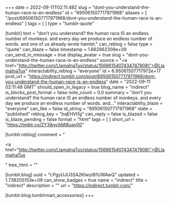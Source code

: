 +++
date = 2022-09-11T02:11:48Z
slug = "dont-you-understand-the-human-race-is-an-endless"
id = "695061507717971968"
aliases = [ "/post/695061507717971968/dont-you-understand-the-human-race-is-an-endless" ]
tags = [ ]
type = "tumblr-quote"

[tumblr]
text = "don&rsquo;t you understand? the human race IS an endless number of monkeys. and every day we produce an endless number of words. and one of us already wrote hamlet."
can_reblog = false
type = "quote"
can_blaze = false
timestamp = 1.662862308e+09
can_send_in_message = true
display_avatar = true
slug = "dont-you-understand-the-human-race-is-an-endless"
source = "<a href=\"http://twitter.com/LlamaInaTux/status/1568615407434747908\">@LlamaInaTux</a>"
interactability_reblog = "everyone"
id = 6.95061507717972e+17
post_url = "https://indirect.tumblr.com/post/695061507717971968/dont-you-understand-the-human-race-is-an-endless"
date = "2022-09-11 02:11:48 GMT"
should_open_in_legacy = true
blog_name = "indirect"
is_blocks_post_format = false
note_count = 0.0
summary = "don’t you understand? the human race IS an endless number of monkeys. and every day we produce an endless number of words. and..."
interactability_blaze = "everyone"
can_like = false
id_string = "695061507717971968"
state = "published"
reblog_key = "bqEHVt1g"
can_reply = false
is_blazed = false
is_blaze_pending = false
format = "html"
tags = [ ]
short_url = "https://tmblr.co/ZY3jbycbMi8uay00"

[tumblr.reblog]
comment = "<p><a href=\"http://twitter.com/LlamaInaTux/status/1568615407434747908\">@LlamaInaTux</a></p>"
tree_html = ""

[tumblr.blog]
uuid = "t:PgyUJU3SA2Klwyt81UWAwQ"
updated = 1.738205153e+09
can_show_badges = true
name = "indirect"
title = "indirect"
description = ""
url = "https://indirect.tumblr.com/"

[tumblr.blog.tumblrmart_accessories]
+++

